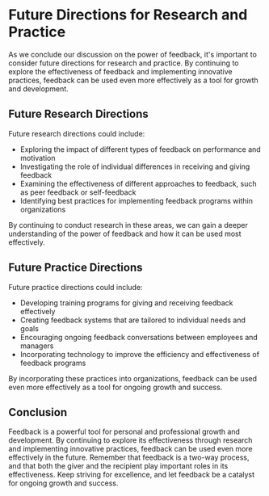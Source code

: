 # Future Directions for Research and Practice

As we conclude our discussion on the power of feedback, it's important to consider future directions for research and practice. By continuing to explore the effectiveness of feedback and implementing innovative practices, feedback can be used even more effectively as a tool for growth and development.

Future Research Directions
--------------------------

Future research directions could include:

* Exploring the impact of different types of feedback on performance and motivation
* Investigating the role of individual differences in receiving and giving feedback
* Examining the effectiveness of different approaches to feedback, such as peer feedback or self-feedback
* Identifying best practices for implementing feedback programs within organizations

By continuing to conduct research in these areas, we can gain a deeper understanding of the power of feedback and how it can be used most effectively.

Future Practice Directions
--------------------------

Future practice directions could include:

* Developing training programs for giving and receiving feedback effectively
* Creating feedback systems that are tailored to individual needs and goals
* Encouraging ongoing feedback conversations between employees and managers
* Incorporating technology to improve the efficiency and effectiveness of feedback programs

By incorporating these practices into organizations, feedback can be used even more effectively as a tool for ongoing growth and success.

Conclusion
----------

Feedback is a powerful tool for personal and professional growth and development. By continuing to explore its effectiveness through research and implementing innovative practices, feedback can be used even more effectively in the future. Remember that feedback is a two-way process, and that both the giver and the recipient play important roles in its effectiveness. Keep striving for excellence, and let feedback be a catalyst for ongoing growth and success.
